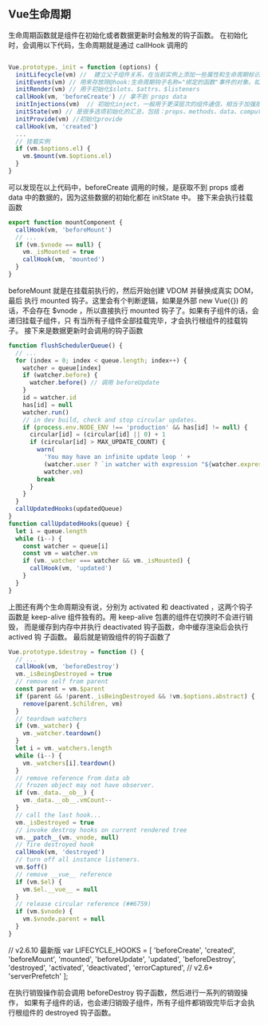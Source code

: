## Vue生命周期
生命周期函数就是组件在初始化或者数据更新时会触发的钩子函数。
在初始化时，会调用以下代码，生命周期就是通过 callHook 调用的
```js

Vue.prototype._init = function (options) {
  initLifecycle(vm) //  建立父子组件关系，在当前实例上添加一些属性和生命周期标识。如：$children、$refs、_isMounted等。
  initEvents(vm) // 用来存放除@hook:生命周期钩子名称="绑定的函数"事件的对象。如：$on、$emit等。
  initRender(vm) // 用于初始化$slots、$attrs、$listeners
  callHook(vm, 'beforeCreate') // 拿不到 props data
  initInjections(vm)  // 初始化inject，一般用于更深层次的组件通信，相当于加强版子组件的props。用于组件库开发较多
  initState(vm) // 是很多选项初始化的汇总，包括：props、methods、data、computed 和 watch 等。
  initProvide(vm) //初始化provide
  callHook(vm, 'created')
  ...
  // 挂载实例
  if (vm.$options.el) {
    vm.$mount(vm.$options.el)
  }
}
```
可以发现在以上代码中，beforeCreate 调用的时候，是获取不到 props 或者
data 中的数据的，因为这些数据的初始化都在 initState 中。
接下来会执行挂载函数
```js
export function mountComponent {
  callHook(vm, 'beforeMount')
  // ...
  if (vm.$vnode == null) {
    vm._isMounted = true
    callHook(vm, 'mounted')
  }
}
```
beforeMount 就是在挂载前执行的，然后开始创建 VDOM 并替换成真实 DOM，最后
执行 mounted 钩子。这里会有个判断逻辑，如果是外部 new Vue({}) 的话，不会存在
$vnode ，所以直接执行 mounted 钩子了。如果有子组件的话，会递归挂载子组件，只
有当所有子组件全部挂载完毕，才会执行根组件的挂载钩子。
接下来是数据更新时会调用的钩子函数
```js
function flushSchedulerQueue() {
  // ...
  for (index = 0; index < queue.length; index++) {
    watcher = queue[index]
    if (watcher.before) {
      watcher.before() // 调用 beforeUpdate
    }
    id = watcher.id
    has[id] = null
    watcher.run()
    // in dev build, check and stop circular updates.
    if (process.env.NODE_ENV !== 'production' && has[id] != null) {
      circular[id] = (circular[id] || 0) + 1
      if (circular[id] > MAX_UPDATE_COUNT) {
        warn(
          'You may have an infinite update loop ' +
          (watcher.user ? `in watcher with expression "${watcher.expression}"` : `in a component render function.`),
          watcher.vm)
        break
      }
    }
  }
  callUpdatedHooks(updatedQueue)
}
function callUpdatedHooks(queue) {
  let i = queue.length
  while (i--) {
    const watcher = queue[i]
    const vm = watcher.vm
    if (vm._watcher === watcher && vm._isMounted) {
      callHook(vm, 'updated')
    }
  }
}
```

上图还有两个生命周期没有说，分别为 activated 和 deactivated ，这两个钩子
函数是 keep-alive 组件独有的。用 keep-alive 包裹的组件在切换时不会进行销毁，
而是缓存到内存中并执行 deactivated 钩子函数，命中缓存渲染后会执行 actived 钩
子函数。
最后就是销毁组件的钩子函数了
```js
Vue.prototype.$destroy = function () {
  // ...
  callHook(vm, 'beforeDestroy')
  vm._isBeingDestroyed = true
  // remove self from parent
  const parent = vm.$parent
  if (parent && !parent._isBeingDestroyed && !vm.$options.abstract) {
    remove(parent.$children, vm)
  }
  // teardown watchers
  if (vm._watcher) {
    vm._watcher.teardown()
  }
  let i = vm._watchers.length
  while (i--) {
    vm._watchers[i].teardown()
  }
  // remove reference from data ob
  // frozen object may not have observer.
  if (vm._data.__ob__) {
    vm._data.__ob__.vmCount--
  }
  // call the last hook...
  vm._isDestroyed = true
  // invoke destroy hooks on current rendered tree
  vm.__patch__(vm._vnode, null)
  // fire destroyed hook
  callHook(vm, 'destroyed')
  // turn off all instance listeners.
  vm.$off()
  // remove __vue__ reference
  if (vm.$el) {
    vm.$el.__vue__ = null
  }
  // release circular reference (##6759)
  if (vm.$vnode) {
    vm.$vnode.parent = null
  }
}
```
// v2.6.10 最新版
var LIFECYCLE_HOOKS = [
    'beforeCreate',
    'created',
    'beforeMount',
    'mounted',
    'beforeUpdate',
    'updated',
    'beforeDestroy',
    'destroyed',
    'activated',
    'deactivated',
    'errorCaptured',
    // v2.6+ 
    'serverPrefetch'
];

在执行销毁操作前会调用 beforeDestroy 钩子函数，然后进行一系列的销毁操作，
如果有子组件的话，也会递归销毁子组件，所有子组件都销毁完毕后才会执行根组件的
destroyed 钩子函数。